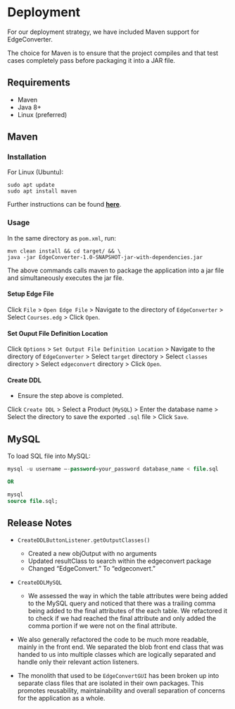 # Deployment 
For our deployment strategy, we have included Maven support for EdgeConverter.

The choice for Maven is to ensure that the project compiles and that test cases completely pass before packaging it into a JAR file.

## Requirements
- Maven 
- Java 8+
- Linux (preferred)

## Maven 
### Installation
For Linux (Ubuntu):
```
sudo apt update
sudo apt install maven
```

Further instructions can be found __[here](https://maven.apache.org/install.html)__.

### Usage
In the same directory as `pom.xml`, run:
```
mvn clean install && cd target/ && \
java -jar EdgeConverter-1.0-SNAPSHOT-jar-with-dependencies.jar
```
The above commands calls maven to package the application into a jar file and simultaneously executes the jar file.

#### Setup Edge File
Click `File` > `Open Edge File` > Navigate to the directory of `EdgeConverter` > Select `Courses.edg` > Click `Open`.

#### Set Ouput File Definition Location
Click `Options` > `Set Output File Definition Location` > Navigate to the directory of `EdgeConverter` > Select `target` directory > Select `classes` directory > Select `edgeconvert` directory > Click `Open`.

#### Create DDL
- Ensure the step above is completed.

Click `Create DDL` > Select a Product (`MySQL`) > Enter the database name > Select the directory to save the exported `.sql` file > Click `Save`.

## MySQL
To load SQL file into MySQL:
```sql
mysql -u username –-password=your_password database_name < file.sql 

OR

mysql
source file.sql;
```

## Release Notes
- `CreateDDLButtonListener.getOutputClasses()`
	- Created a new objOutput with no arguments 
	- Updated resultClass to search within the edgeconvert package
	- Changed “EdgeConvert.” To “edgeconvert.” 

- `CreateDDLMySQL`
    - We assessed the way in which the table attributes were being added to the MySQL query and noticed that there was a trailing comma being added to the final attributes of the each table. We refactored it to check if we had reached the final attribute and only added the comma portion if we were not on the final attribute. 

- We also generally refactored the code to be much more readable, mainly in the front end. We separated the blob front end class that was handed to us into multiple classes which are logically separated and handle only their relevant action listeners.

- The monolith that used to be `EdgeConvertGUI` has been broken up into separate class files that are isolated in their own packages. This promotes reusability, maintainability and overall separation of concerns for the application as a whole.
